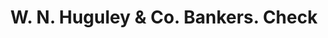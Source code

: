 ---
doi: 10.7916/D8806DN8
date_other: '1880'
date_other_textual: 1880-1889
form: printed ephemera
genre:
- Checks (bank checks)
name:
- W. N. Huguley & Co. Bankers
object_in_context_url: https://biggert.cul.columbia.edu/items/view/ave_biggert_00126
subject_hierarchical_geographic:
- West Point, Georgia, United States
subject_name:
- W. N. Huguley & Co. Bankers
title: W. N. Huguley & Co. Bankers. Check
sort_title: W. N. Huguley & Co. Bankers. Check
call_number: ave_biggert_00126
coordinates:
- 32.87638888888889,-85.1738888888889
pid: ave_biggert_00126
identifiers: ave_biggert_00126
thumbnail: https://derivativo-2.library.columbia.edu/iiif/2/ldpd:342725/full/!256,256/0/native.jpg
permalink: "/biggert/ave_biggert_00126/"
layout: iiif-image-page
---